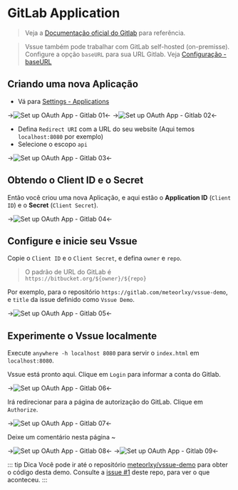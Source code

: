 # GitLab Application

> Veja a [Documentação oficial do Gitlab](https://docs.gitlab.com/ce/integration/oauth_provider.html#adding-an-application-through-the-profile) para referência.

> Vssue também pode trabalhar com GitLab self-hosted (on-premisse). Configure a opção `baseURL` para sua URL Gitlab. Veja [Configuração - baseURL](../options/index.md#baseurl)

## Criando uma nova Aplicação

- Vá para [Settings - Applications](https://gitlab.com/profile/applications)

->![Set up OAuth App - Gitlab 01](/assets/img/oauth-app-gitlab-01.png)<-
->![Set up OAuth App - Gitlab 02](/assets/img/oauth-app-gitlab-02.png)<-

- Defina `Redirect URI` com a URL do seu website (Aqui temos `localhost:8080` por exemplo)
- Selecione o escopo `api`

->![Set up OAuth App - Gitlab 03](/assets/img/oauth-app-gitlab-03.png)<-

## Obtendo o Client ID e o Secret

Então você criou uma nova Aplicação, e aqui estão o __Application ID__ (`Client ID`) e o __Secret__ (`Client Secret`).

->![Set up OAuth App - Gitlab 04](/assets/img/oauth-app-gitlab-04.png)<-

## Configure e inicie seu Vssue

Copie o `Client ID` e o `Client Secret`, e defina `owner` e `repo`.

> O padrão de URL do GitLab é `https://bitbucket.org/${owner}/${repo}`

Por exemplo, para o repositório `https://gitlab.com/meteorlxy/vssue-demo`, e `title` da issue definido como `Vssue Demo`.

->![Set up OAuth App - Gitlab 05](/assets/img/oauth-app-gitlab-05.png)<-

## Experimente o Vssue localmente

Execute `anywhere -h localhost 8080` para servir o `index.html` em `localhost:8080`.

Vssue está pronto aqui. Clique em `Login` para informar a conta do Gitlab.

->![Set up OAuth App - Gitlab 06](/assets/img/oauth-app-gitlab-06.png)<-

Irá redirecionar para a página de autorização do GitLab. Clique em `Authorize`.

->![Set up OAuth App - Gitlab 07](/assets/img/oauth-app-gitlab-07.png)<-

Deixe um comentário nesta página ~

->![Set up OAuth App - Gitlab 08](/assets/img/oauth-app-gitlab-08.png)<-
->![Set up OAuth App - Gitlab 09](/assets/img/oauth-app-gitlab-09.png)<-

::: tip Dica
Você pode ir até o repositório [meteorlxy/vssue-demo](https://gitlab.com/meteorlxy/vssue-demo) para obter o código desta demo. Consulte a [issue #1](https://gitlab.com/meteorlxy/vssue-demo/issues/1) deste repo, para ver o que aconteceu.
:::
